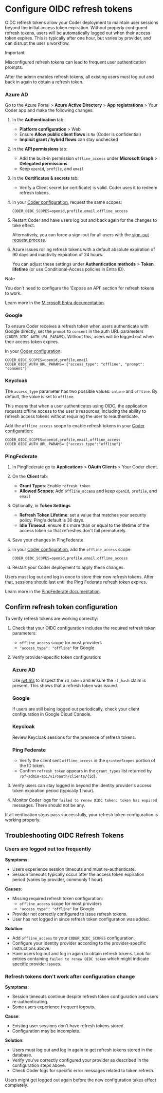 # Configure OIDC refresh tokens

OIDC refresh tokens allow your Coder deployment to maintain user sessions beyond the initial access token expiration.
Without properly configured refresh tokens, users will be automatically logged out when their access token expires.
This is typically after one hour, but varies by provider, and can disrupt the user's workflow.

> [!IMPORTANT]
> Misconfigured refresh tokens can lead to frequent user authentication prompts.
>
> After the admin enables refresh tokens, all existing users must log out and back in again to obtain a refresh token.

<div class="tabs">

<!-- markdownlint-disable MD001 -->

### Azure AD

Go to the Azure Portal > **Azure Active Directory** > **App registrations** > Your Coder app and make the following changes:

1. In the **Authentication** tab:

   - **Platform configuration** > Web
   - Ensure **Allow public client flows** is `No` (Coder is confidential)
   - **Implicit grant / hybrid flows** can stay unchecked

1. In the **API permissions** tab:

   - Add the built-in permission `offline_access` under **Microsoft Graph** > **Delegated permissions**
   - Keep `openid`, `profile`, and `email`

1. In the **Certificates & secrets** tab:

   - Verify a Client secret (or certificate) is valid.
     Coder uses it to redeem refresh tokens.

1. In your [Coder configuration](../../../reference/cli/server.md#--oidc-auth-url-params), request the same scopes:

   ```env
   CODER_OIDC_SCOPES=openid,profile,email,offline_access
   ```

1. Restart Coder and have users log out and back again for the changes to take effect.

   Alternatively, you can force a sign-out for all users with the
   [sign-out request process](https://learn.microsoft.com/en-us/entra/identity-platform/v2-protocols-oidc#send-a-sign-out-request).

1. Azure issues rolling refresh tokens with a default absolute expiration of 90 days and inactivity expiration of 24 hours.

   You can adjust these settings under **Authentication methods** > **Token lifetime** (or use Conditional-Access policies in Entra ID).

> [!NOTE]
> You don't need to configure the 'Expose an API' section for refresh tokens to work.

Learn more in the [Microsoft Entra documentation](https://learn.microsoft.com/en-us/entra/identity-platform/v2-protocols-oidc#enable-id-tokens).

### Google

To ensure Coder receives a refresh token when users authenticate with Google directly, set the `prompt` to `consent`
in the auth URL parameters (`CODER_OIDC_AUTH_URL_PARAMS`).
Without this, users will be logged out when their access token expires.

In your [Coder configuration](../../../reference/cli/server.md#--oidc-auth-url-params):

```env
CODER_OIDC_SCOPES=openid,profile,email
CODER_OIDC_AUTH_URL_PARAMS='{"access_type": "offline", "prompt": "consent"}'
```

### Keycloak

The `access_type` parameter has two possible values: `online` and `offline`.
By default, the value is set to `offline`.

This means that when a user authenticates using OIDC, the application requests offline access to the user's resources,
including the ability to refresh access tokens without requiring the user to reauthenticate.

Add the `offline_access` scope to enable refresh tokens in your
[Coder configuration](../../../reference/cli/server.md#--oidc-auth-url-params):

```env
CODER_OIDC_SCOPES=openid,profile,email,offline_access
CODER_OIDC_AUTH_URL_PARAMS='{"access_type":"offline"}'
```

### PingFederate

1. In PingFederate go to **Applications** > **OAuth Clients** > Your Coder client.

1. On the **Client** tab:

   - **Grant Types**: Enable `refresh_token`
   - **Allowed Scopes**: Add `offline_access` and keep `openid`, `profile`, and `email`

1. Optionally, in **Token Settings**

   - **Refresh Token Lifetime**: set a value that matches your security policy. Ping's default is 30 days.
   - **Idle Timeout**: ensure it's more than or equal to the lifetime of the access token so that refreshes don't fail prematurely.

1. Save your changes in PingFederate.

1. In your [Coder configuration](../../../reference/cli/server.md#--oidc-scopes), add the `offline_access` scope:

   ```env
   CODER_OIDC_SCOPES=openid,profile,email,offline_access
   ```

1. Restart your Coder deployment to apply these changes.

Users must log out and log in once to store their new refresh tokens.
After that, sessions should last until the Ping Federate refresh token expires.

Learn more in the [PingFederate documentation](https://docs.pingidentity.com/pingfederate/12.2/administrators_reference_guide/pf_configuring_oauth_clients.html).

</div>

## Confirm refresh token configuration

To verify refresh tokens are working correctly:

1. Check that your OIDC configuration includes the required refresh token parameters:

     - `offline_access` scope for most providers
     - `"access_type": "offline"` for Google

1. Verify provider-specific token configuration:

   <div class="tabs">

   ### Azure AD

   Use [jwt.ms](https://jwt.ms) to inspect the `id_token` and ensure the `rt_hash` claim is present.
   This shows that a refresh token was issued.

   ### Google

   If users are still being logged out periodically, check your client configuration in Google Cloud Console.

   ### Keycloak

   Review Keycloak sessions for the presence of refresh tokens.

   ### Ping Federate

   - Verify the client sent `offline_access` in the `grantedScopes` portion of the ID token.
   - Confirm `refresh_token` appears in the `grant_types` list returned by `/pf-admin-api/v1/oauth/clients/{id}`.

   </div>

1. Verify users can stay logged in beyond the identity provider's access token expiration period (typically 1 hour).

1. Monitor Coder logs for `failed to renew OIDC token: token has expired` messages.
   There should not be any.

If all verification steps pass successfully, your refresh token configuration is working properly.

## Troubleshooting OIDC Refresh Tokens

### Users are logged out too frequently

**Symptoms**:

- Users experience session timeouts and must re-authenticate.
- Session timeouts typically occur after the access token expiration period (varies by provider, commonly 1 hour).

**Causes**:

- Missing required refresh token configuration:
  - `offline_access` scope for most providers
  - `"access_type": "offline"` for Google
- Provider not correctly configured to issue refresh tokens.
- User has not logged in since refresh token configuration was added.

**Solution**:

- Add `offline_access` to your `CODER_OIDC_SCOPES` configuration.
- Configure your identity provider according to the provider-specific instructions above.
- Have users log out and log in again to obtain refresh tokens.
  Look for entries containing `failed to renew OIDC token` which might indicate specific provider issues.

### Refresh tokens don't work after configuration change

**Symptoms**:

- Session timeouts continue despite refresh token configuration and users re-authenticating.
- Some users experience frequent logouts.

**Cause**:

- Existing user sessions don't have refresh tokens stored.
- Configuration may be incomplete.

**Solution**:

- Users must log out and log in again to get refresh tokens stored in the database.
- Verify you've correctly configured your provider as described in the configuration steps above.
- Check Coder logs for specific error messages related to token refresh.

Users might get logged out again before the new configuration takes effect completely.
